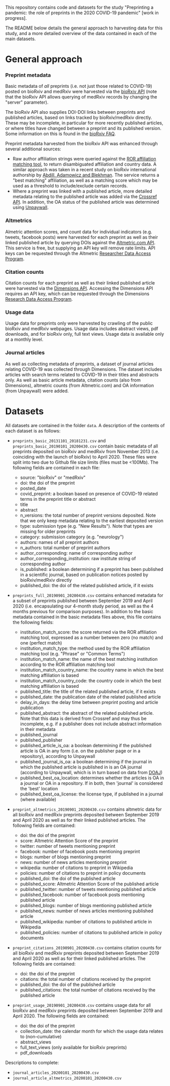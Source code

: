 This repository contains code and datasets for the study "Preprinting a pandemic: the role of preprints in the 2020 COVID-19 pandemic" [work in progress].

The README below details the general approach to harvesting data for this study, and a more detailed overview of the data contained in each of the main datasets.

# General approach

### Preprint metadata

Basic metadata of *all* preprints (i.e. not just those related to COVID-19) posted on bioRxiv and medRxiv were harvested via the [bioRxiv API](https://www.altmetric.com/products/altmetric-api/) (note that the bioRxiv API allows querying of medRxiv records by changing the "server" parameter).

The bioRxiv API also supplies DOI-DOI links between preprints and published articles, based on links tracked by bioRxiv/medRxiv directly. These may be incomplete, in particular for more recently published articles, or where titles have changed between a preprint and its published version. Some information on this is found in the [bioRxiv FAQ](https://www.biorxiv.org/about/FAQ). 

Preprint metadata harvested from the bioRxiv API was enhanced through several additional sources:

* Raw author affiliation strings were queried against the [ROR affiliation matching tool](https://github.com/ror-community/ror-api), to return disambiguated affiliation and country data. A similar approach was taken in a recent study on bioRxiv international authorship by [Abdill, Adamowicz and Blekhman](https://www.biorxiv.org/content/10.1101/2020.04.25.060756v1). The service returns a "best matching" affiliation, as well as a matching score which may be used as a threshold to include/exclude certain records.
* Where a preprint was linked with a published article, more detailed metadata relating to the published article was added via the [Crossref API](http://api.crossref.org/). In addition, the OA status of the published article was determined using [Unpaywall](http://unpaywall.org/).

### Altmetrics 

Almetric attention scores, and count data for individual indicators (e.g. tweets, facebook posts) were harvested for each preprint as well as their linked published article by querying DOIs against the [Altmetric.com API](https://www.altmetric.com/products/altmetric-api/). This service is free, but supplying an API key will remove rate limits. API keys can be requested through the Altmetric [Researcher Data Access Program](https://www.altmetric.com/research-access/).

### Citation counts

Citation counts for each preprint as well as their linked published article were harvested via the [Dimensions API](https://www.dimensions.ai/). Accessing the Dimensions API requires an API key, which can be requested through the Dimensions [Research Data Access Program](https://www.dimensions.ai/scientometric-research/). 

### Usage data

Usage data for preprints only were harvested by crawling of the public bioRxiv and medRxiv webpages. Usage data includes abstract views, pdf downloads, and for bioRxiv only, full text views. Usage data is available only at a monthly level.

### Journal articles

As well as collecting metadata of preprints, a dataset of journal articles relating COVID-19 was collected through Dimensions. The dataset includes articles with search terms related to COVID-19 in their titles and abstracts only. As well as basic article metadata, citation counts (also from Dimensions), altmetric counts (from Altmetric.com) and OA information (from Unpaywall) were added.

# Datasets

All datasets are contained in the folder `data`. A description of the contents of each dataset is as follows:

* `preprints_basic_20131101_20181231.csv` and `preprints_basic_20190101_20200430.csv` contain basic metadata of all preprints deposited on bioRxiv and medRxiv from November 2013 (i.e. coinciding with the launch of bioRxiv) to April 2020. These files were split into two due to Github file size limits (files must be <100Mb). The following fields are contained in each file:
  * source: "bioRxiv" or "medRxiv"
  * doi: the doi of the preprint
  * posted_date
  * covid_preprint: a boolean based on presence of COVID-19 related terms in the preprint title or abstract
  * title
  * abstract
  * n_versions: the total number of preprint versions deposited. Note that we only keep metadata relating to the earliest deposited version
  * type: submission type (e.g. "New Results"). Note that types are missing for older preprints
  * category: submission category (e.g. "neurology")
  * authors: names of all preprint authors
  * n_authors: total number of preprint authors
  * author_corresponding: name of corresponding author
  * author_corresponding_institution: raw institute string of corresponding author
  * is_published: a boolean determining if a preprint has been published in a scientific journal, based on publication notices posted by bioRxiv/medRxiv directly
  * published_doi: the doi of the related published article, if it exists


* `preprints_full_20190901_20200430.csv` contains enhanced metadata for a subset of preprints published between September 2019 and April 2020 (i.e. encapsulating our 4-month study period, as well as the 4 months previous for comparison purposes). In addition to the basic metadata contained in the basic metadata files above, this file contains the following fields:
  * institution_match_score: the score returned via the ROR affiliation matching tool, expressed as a number between zero (no match) and one (perfect match)
  * institution_match_type: the method used by the ROR affiliation matching tool (e.g. "Phrase" or "Common Terms")
  * institution_match_name: the name of the best matching institution according to the ROR affiliation matching tool
  * institution_match_country_name: the country name in which the best matching affiliation is based
  * institution_match_country_code: the country code in which the best matching affiliation is based
  * published_title: the title of the related published article, if it exists
  * published_date: the publication date of the related published article
  * delay_in_days: the delay time between preprint posting and article publication
  * published_abstract: the abstract of the related published article. Note that this data is derived from Crossref and may thus be incomplete, e.g. if a publisher does not include abstract information in their metadata
  * published_journal
  * published_publisher
  * published_article_is_oa: a boolean determining if the published article is OA in any form (i.e. on the publisher page or in a repository), according to Unpaywall
  * published_journal_is_oa: a boolean determining if the journal in which the published article is published in is an OA journal (according to Unpaywall, which is in turn based on data from [DOAJ](https://doaj.org/))
  * published_best_oa_location: determines whether the articles is OA in a journal or OA in a repository. If in both, then 'journal' is considered the 'best' location
  * published_best_oa_license: the license type, if published in a journal (where available)
  
  
* `preprint_altmetrics_20190901_20200430.csv` contains altmetric data for all bioRxiv and medRxiv preprints deposited between September 2019 and April 2020 as well as for their linked published articles. The following fields are contained:
  * doi: the doi of the preprint
  * score: Altmetric Attention Score of the preprint
  * twitter: number of tweets mentioning preprint
  * facebook: number of facebook posts mentioning preprint
  * blogs: number of blogs mentioning preprint
  * news: number of news articles mentioning preprint
  * wikipedia: number of citations to preprint in Wikipedia
  * policies: number of citations to preprint in policy documents
  * published_doi: the doi of the published article
  * published_score: Altmetric Attention Score of the published article
  * published_twitter: number of tweets mentioning published article
  * published_facebook: number of facebook posts mentioning published article
  * published_blogs: number of blogs mentioning published article
  * published_news: number of news articles mentioning published article
  * published_wikipedia: number of citations to published article in Wikipedia
  * published_policies: number of citations to published article in policy documents
  
  
* `preprint_citations_20190901_20200430.csv` contains citation counts for all bioRxiv and medRxiv preprints deposited between September 2019 and April 2020 as well as for their linked published articles. The following fields are contained:
  * doi:  the doi of the preprint
  * citations: the total number of citations received by the preprint
  * published_doi: the doi of the published article
  * published_citations: the total number of citations received by the published article
  
  
* `preprint_usage_20190901_20200430.csv` contains usage data for all bioRxiv and medRxiv preprints deposited between September 2019 and April 2020. The following fields are contained:
  * doi: the doi of the preprint
  * collection_date: the calendar month for which the usage data relates to (non-cumulative)
  * abstract_views
  * full_text_views (only available for bioRxiv preprints)
  * pdf_downloads
  

Descriptions to complete:

* `journal_articles_20200101_20200430.csv`
* `journal_article_altmetrics_20200101_20200430.csv`